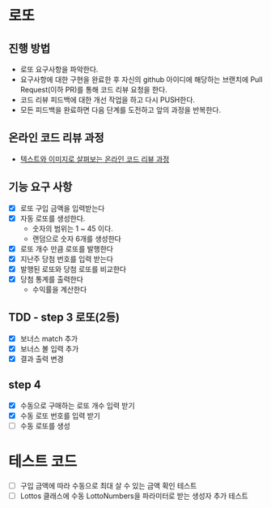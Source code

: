 # 로또
## 진행 방법
* 로또 요구사항을 파악한다.
* 요구사항에 대한 구현을 완료한 후 자신의 github 아이디에 해당하는 브랜치에 Pull Request(이하 PR)를 통해 코드 리뷰 요청을 한다.
* 코드 리뷰 피드백에 대한 개선 작업을 하고 다시 PUSH한다.
* 모든 피드백을 완료하면 다음 단계를 도전하고 앞의 과정을 반복한다.

## 온라인 코드 리뷰 과정
* [텍스트와 이미지로 살펴보는 온라인 코드 리뷰 과정](https://github.com/next-step/nextstep-docs/tree/master/codereview)

## 기능 요구 사항 
- [x] 로또 구입 금액을 입력받는다
- [x] 자동 로또를 생성한다.
    - 숫자의 범위는 1 ~ 45 이다.
    - 랜덤으로 숫자 6개를 생성한다
- [x] 로또 개수 만큼 로또를 발행한다
- [x] 지난주 당첨 번호를 입력 받는다
- [x] 발행된 로또와 당첨 로또를 비교한다
- [x] 당첨 통계를 출력한다
    - 수익률을 계산한다

## TDD - step 3 로또(2등)
- [x] 보너스 match 추가
- [x] 보너스 볼 입력 추가
- [x] 결과 출력 변경

## step 4
- [x] 수동으로 구매하는 로또 개수 입력 받기
- [x] 수동 로또 번호를 입력 받기
- [ ] 수동 로또를 생성
# 테스트 코드
- [ ] 구입 금액에 따라 수동으로 최대 살 수 있는 금액 확인 테스트 
- [ ] Lottos 클래스에 수동 LottoNumbers을 파라미터로 받는 생성자 추가 테스트